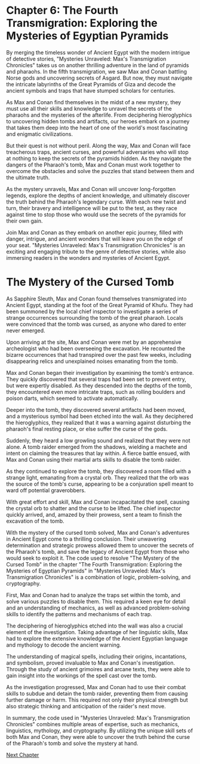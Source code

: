 # Chapter 6: The Fourth Transmigration: Exploring the Mysteries of Egyptian Pyramids

By merging the timeless wonder of Ancient Egypt with the modern intrigue of detective stories, "Mysteries Unraveled: Max's Transmigration Chronicles" takes us on another thrilling adventure in the land of pyramids and pharaohs. In the fifth transmigration, we saw Max and Conan battling Norse gods and uncovering secrets of Asgard. But now, they must navigate the intricate labyrinths of the Great Pyramids of Giza and decode the ancient symbols and traps that have stumped scholars for centuries.

As Max and Conan find themselves in the midst of a new mystery, they must use all their skills and knowledge to unravel the secrets of the pharaohs and the mysteries of the afterlife. From deciphering hieroglyphics to uncovering hidden tombs and artifacts, our heroes embark on a journey that takes them deep into the heart of one of the world's most fascinating and enigmatic civilizations.

But their quest is not without peril. Along the way, Max and Conan will face treacherous traps, ancient curses, and powerful adversaries who will stop at nothing to keep the secrets of the pyramids hidden. As they navigate the dangers of the Pharaoh's tomb, Max and Conan must work together to overcome the obstacles and solve the puzzles that stand between them and the ultimate truth.

As the mystery unravels, Max and Conan will uncover long-forgotten legends, explore the depths of ancient knowledge, and ultimately discover the truth behind the Pharaoh's legendary curse. With each new twist and turn, their bravery and intelligence will be put to the test, as they race against time to stop those who would use the secrets of the pyramids for their own gain.

Join Max and Conan as they embark on another epic journey, filled with danger, intrigue, and ancient wonders that will leave you on the edge of your seat. "Mysteries Unraveled: Max's Transmigration Chronicles" is an exciting and engaging tribute to the genre of detective stories, while also immersing readers in the wonders and mysteries of Ancient Egypt.
# The Mystery of the Cursed Tomb

As Sapphire Sleuth, Max and Conan found themselves transmigrated into Ancient Egypt, standing at the foot of the Great Pyramid of Khufu. They had been summoned by the local chief inspector to investigate a series of strange occurrences surrounding the tomb of the great pharaoh. Locals were convinced that the tomb was cursed, as anyone who dared to enter never emerged.

Upon arriving at the site, Max and Conan were met by an apprehensive archeologist who had been overseeing the excavation. He recounted the bizarre occurrences that had transpired over the past few weeks, including disappearing relics and unexplained noises emanating from the tomb.

Max and Conan began their investigation by examining the tomb's entrance. They quickly discovered that several traps had been set to prevent entry, but were expertly disabled. As they descended into the depths of the tomb, they encountered even more intricate traps, such as rolling boulders and poison darts, which seemed to activate automatically.

Deeper into the tomb, they discovered several artifacts had been moved, and a mysterious symbol had been etched into the wall. As they deciphered the hieroglyphics, they realized that it was a warning against disturbing the pharaoh's final resting place, or else suffer the curse of the gods.

Suddenly, they heard a low growling sound and realized that they were not alone. A tomb raider emerged from the shadows, wielding a machete and intent on claiming the treasures that lay within. A fierce battle ensued, with Max and Conan using their martial arts skills to disable the tomb raider.

As they continued to explore the tomb, they discovered a room filled with a strange light, emanating from a crystal orb. They realized that the orb was the source of the tomb's curse, appearing to be a conjuration spell meant to ward off potential graverobbers.

With great effort and skill, Max and Conan incapacitated the spell, causing the crystal orb to shatter and the curse to be lifted. The chief inspector quickly arrived, and, amazed by their prowess, sent a team to finish the excavation of the tomb.

With the mystery of the cursed tomb solved, Max and Conan's adventures in Ancient Egypt come to a thrilling conclusion. Their unwavering determination and strategic prowess allowed them to uncover the secrets of the Pharaoh's tomb, and save the legacy of Ancient Egypt from those who would seek to exploit it.
The code used to resolve "The Mystery of the Cursed Tomb" in the chapter "The Fourth Transmigration: Exploring the Mysteries of Egyptian Pyramids" in "Mysteries Unraveled: Max's Transmigration Chronicles" is a combination of logic, problem-solving, and cryptography.

First, Max and Conan had to analyze the traps set within the tomb, and solve various puzzles to disable them. This required a keen eye for detail and an understanding of mechanics, as well as advanced problem-solving skills to identify the patterns and mechanisms of each trap.

The deciphering of hieroglyphics etched into the wall was also a crucial element of the investigation. Taking advantage of her linguistic skills, Max had to explore the extensive knowledge of the Ancient Egyptian language and mythology to decode the ancient warning.

The understanding of magical spells, including their origins, incantations, and symbolism, proved invaluable to Max and Conan's investigation. Through the study of ancient grimoires and arcane texts, they were able to gain insight into the workings of the spell cast over the tomb.

As the investigation progressed, Max and Conan had to use their combat skills to subdue and detain the tomb raider, preventing them from causing further damage or harm. This required not only their physical strength but also strategic thinking and anticipation of the raider's next move.

In summary, the code used in "Mysteries Unraveled: Max's Transmigration Chronicles" combines multiple areas of expertise, such as mechanics, linguistics, mythology, and cryptography. By utilizing the unique skill sets of both Max and Conan, they were able to uncover the truth behind the curse of the Pharaoh's tomb and solve the mystery at hand.


[Next Chapter](07_Chapter07.md)